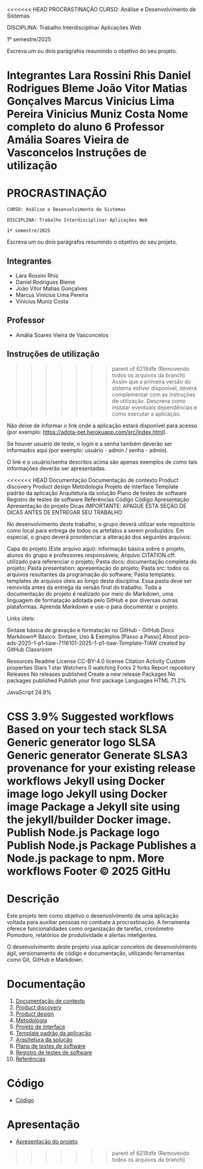 <<<<<<< HEAD
PROCRASTINAÇÃO
CURSO: Análise e Desenvolvimento de Sistemas

DISCIPLINA: Trabalho Interdisciplinar Aplicações Web

1º semestre/2025

Escreva um ou dois parágrafos resumindo o objetivo do seu projeto.

Integrantes
Lara Rossini Rhis
Daniel Rodrigues Bleme
João Vitor Matias Gonçalves
Marcus Vinicius Lima Pereira
Vinicius Muniz Costa
Nome completo do aluno 6
Professor
Amália Soares Vieira de Vasconcelos
Instruções de utilização
=======
# PROCRASTINAÇÃO

`CURSO: Análise e Desenvolvimento de Sistemas`

`DISCIPLINA: Trabalho Interdisciplinar Aplicações Web`

`1º semestre/2025`

Escreva um ou dois parágrafos resumindo o objetivo do seu projeto.

## Integrantes

* Lara Rossini Rhis
* Daniel Rodrigues Bleme
* João Vitor Matias Gonçalves
* Marcus Vinicius Lima Pereira
* Vinicius Muniz Costa

## Professor

* Amália Soares Vieira de Vasconcelos

## Instruções de utilização

>>>>>>> parent of 6218dfe (Removendo todos os arquivos da branch)
Assim que a primeira versão do sistema estiver disponível, deverá complementar com as instruções de utilização. Descreva como instalar eventuais dependências e como executar a aplicação.

Não deixe de informar o link onde a aplicação estará disponível para acesso (por exemplo: https://adota-pet.herokuapp.com/src/index.html).

Se houver usuário de teste, o login e a senha também deverão ser informados aqui (por exemplo: usuário - admin / senha - admin).

O link e o usuário/senha descritos acima são apenas exemplos de como tais informações deverão ser apresentadas.

<<<<<<< HEAD
Documentação
Documentação de contexto
Product discovery
Product design
Metodologia
Projeto de interface
Template padrão da aplicação
Arquitetura da solução
Plano de testes de software
Registro de testes de software
Referências
Código
Código
Apresentação
Apresentação do projeto
Dicas
IMPORTANTE: APAGUE ESTA SEÇÃO DE DICAS ANTES DE ENTREGAR SEU TRABALHO

No desenvolvimento deste trabalho, o grupo deverá utilizar este repositório como local para entrega de todos os artefatos a serem produzidos. Em especial, o grupo deverá providenciar a alteração dos seguintes arquivos:

Capa do projeto (Este arquivo aqui): informação básica sobre o projeto, alunos do grupo e professores responsáveis;
Arquivo CITATION.cff: utilizado para referenciar o projeto;
Pasta docs: documentação completa do projeto;
Pasta presentation: apresentação do projeto;
Pasta src: todos os arquivos resultantes da programação do software;
Pasta templates: templates de arquivos úteis ao longo desta disciplina. Essa pasta deve ser removida antes da entrega da versão final do trabalho.
Toda a documentação do projeto é realizado por meio do Markdown, uma linguagem de formatação adotada pelo GitHub e por diversas outras plataformas. Aprenda Markdown e use-o para documentar o projeto.

Links úteis:

Sintaxe básica de gravação e formatação no GitHub - GitHub Docs
Markdown® Básico: Sintaxe, Uso & Exemplos [Passo a Passo]
About
pco-ads-2025-1-p1-tiaw-7116101-2025-1-p1-tiaw-Template-TIAW created by GitHub Classroom

Resources
 Readme
License
 CC-BY-4.0 license
Citation
 Activity
 Custom properties
Stars
 1 star
Watchers
 0 watching
Forks
 2 forks
Report repository
Releases
No releases published
Create a new release
Packages
No packages published
Publish your first package
Languages
HTML
71.2%
 
JavaScript
24.9%
 
CSS
3.9%
Suggested workflows
Based on your tech stack
SLSA Generic generator logo
SLSA Generic generator
Generate SLSA3 provenance for your existing release workflows
Jekyll using Docker image logo
Jekyll using Docker image
Package a Jekyll site using the jekyll/builder Docker image.
Publish Node.js Package logo
Publish Node.js Package
Publishes a Node.js package to npm.
More workflows
Footer
© 2025 GitHu
=======
# Descrição

Este projeto tem como objetivo o desenvolvimento de uma aplicação voltada para auxiliar pessoas no combate à procrastinação. A ferramenta oferece funcionalidades como organização de tarefas, cronômetro Pomodoro, relatórios de produtividade e alertas inteligentes.

O desenvolvimento deste projeto visa aplicar conceitos de desenvolvimento ágil, versionamento de código e documentação, utilizando ferramentas como Git, GitHub e Markdown.

# Documentação

<ol>
<li><a href="docs/01-Contexto.md"> Documentação de contexto</a></li>
<li><a href="docs/02-Product-discovery.md"> Product discovery</a></li>
<li><a href="docs/03-Product-design.md"> Product design</a></li>
<li><a href="docs/04-Metodologia.md"> Metodologia</a></li>
<li><a href="docs/05-Projeto-interface.md"> Projeto de interface</a></li>
<li><a href="docs/06-Template-padrao.md"> Template padrão da aplicação</a></li>
<li><a href="docs/07-Arquitetura-solucao.md"> Arquitetura da solução</a></li>
<li><a href="docs/08-Plano-testes-software.md"> Plano de testes de software</a></li>
<li><a href="docs/09-Registro-testes-software.md"> Registro de testes de software</a></li>
<li><a href="docs/10-Referencias.md"> Referências</a></li>
</ol>

# Código

* <a href="src/README.md">Código</a>

# Apresentação

* <a href="presentation/README.md">Apresentação do projeto</a>


>>>>>>> parent of 6218dfe (Removendo todos os arquivos da branch)
